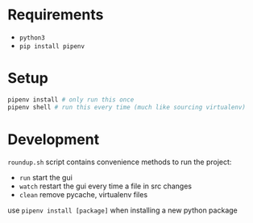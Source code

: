 # Requirements
- `python3`
- `pip install pipenv`

# Setup
```bash
pipenv install # only run this once
pipenv shell # run this every time (much like sourcing virtualenv)
```

# Development
`roundup.sh` script contains convenience methods to run the project:
- `run` start the gui
- `watch` restart the gui every time a file in src changes
- `clean` remove pycache, virtualenv files

use `pipenv install [package]` when installing a new python package
